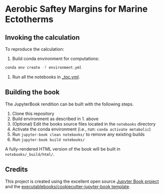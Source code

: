 # Aerobic Saftey Margins for Marine Ectotherms

## Invoking the calculation

To reproduce the calculation:

1. Build conda environment for computations:

```bash
conda env create -f environment.yml
```

1. Run all the notebooks in [\_toc.yml](notebooks/_toc.yml).

## Building the book

The JupyterBook rendition can be built with the following steps.

1. Clone this repository
1. Build environment as described in 1. above
1. (Optional) Edit the books source files located in the `notebooks` directory
1. Activate the conda environment (i.e., run: `conda activate metabolic`)
1. Run `jupyter-book clean notebooks/` to remove any existing builds
1. Run `jupyter-book build notebooks/`

A fully-rendered HTML version of the book will be built in `notebooks/_build/html/`.

## Credits

This project is created using the excellent open source [Jupyter Book project](https://jupyterbook.org/) and the [executablebooks/cookiecutter-jupyter-book template](https://github.com/executablebooks/cookiecutter-jupyter-book).
